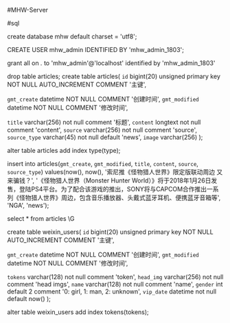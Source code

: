 #MHW-Server



#sql

create database mhw default charset = 'utf8';

CREATE USER mhw_admin IDENTIFIED BY 'mhw_admin_1803';

grant all on *.* to 'mhw_admin'@'localhost' identified by 'mhw_admin_1803'



drop table articles;
create table articles(
  `id` bigint(20) unsigned primary key  NOT NULL AUTO_INCREMENT COMMENT '主键',

  `gmt_create` datetime NOT NULL COMMENT '创建时间',
  `gmt_modified` datetime NOT NULL COMMENT '修改时间',

  `title` varchar(256) not null comment '标题',
  `content` longtext not null comment 'content',
  `source` varchar(256) not null comment 'source',
  `source_type` varchar(45) not null default 'news',
  `image` varchar(256)
);

alter table articles add index type(type);

insert into articles(`gmt_create`, `gmt_modified`, `title`, `content`, `source`, `source_type`)
values(now(), now(), '索尼推《怪物猎人世界》限定版联动周边 又来骗钱？',
'《怪物猎人世界（Monster Hunter World）》将于2018年1月26日发售，登陆PS4平台。为了配合该游戏的推出，SONY将与CAPCOM合作推出一系列《怪物猎人世界》周边，包含音乐播放器、头戴式蓝牙耳机、便携蓝牙音箱等',
'NGA', 'news');

select * from articles \G


create table weixin_users(
  `id` bigint(20) unsigned primary key  NOT NULL AUTO_INCREMENT COMMENT '主键',

  `gmt_create` datetime NOT NULL COMMENT '创建时间',
  `gmt_modified` datetime NOT NULL COMMENT '修改时间',

  `tokens` varchar(128) not null comment 'token',
  `head_img` varchar(256) not null comment 'head imgs',
  `name` varchar(128) not null comment 'name',
  `gender` int default 2 comment '0: girl, 1: man, 2: unknown',
  `vip_date` datetime not null default now()
);

alter table weixin_users add index tokens(tokens);






